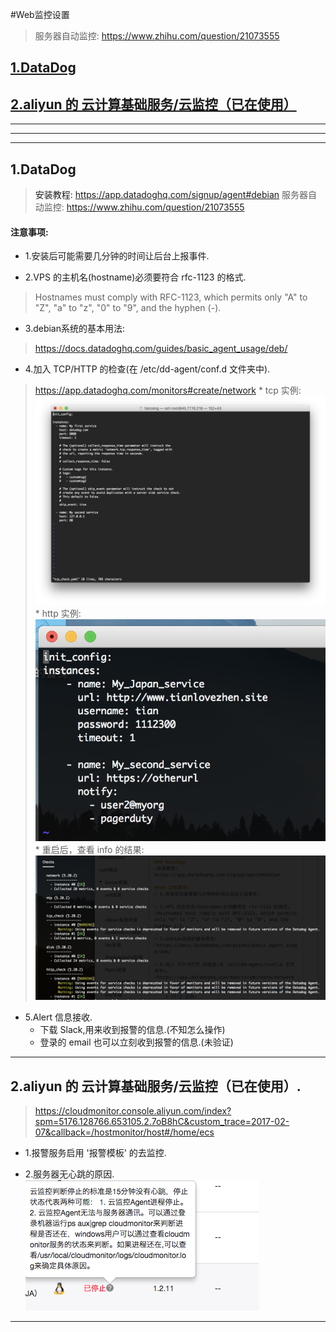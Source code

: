#Web监控设置
>服务器自动监控: https://www.zhihu.com/question/21073555

## [1.DataDog](#datadog)

## [2.aliyun 的 云计算基础服务/云监控（已在使用）](#aliyun)

***
***
***

## 1.DataDog<a name="datadog"/>
>安装教程: https://app.datadoghq.com/signup/agent#debian
>服务器自动监控: https://www.zhihu.com/question/21073555

#### 注意事项:
* 1.安装后可能需要几分钟的时间让后台上报事件.

* 2.VPS 的主机名(hostname)必须要符合 rfc-1123 的格式.
>Hostnames must comply with RFC-1123, which permits only "A" to "Z", "a" to "z", "0" to "9", and the hyphen (-).

* 3.debian系统的基本用法:
>https://docs.datadoghq.com/guides/basic_agent_usage/deb/

* 4.加入 TCP/HTTP 的检查(在 /etc/dd-agent/conf.d 文件夹中).
>https://app.datadoghq.com/monitors#create/network
    * tcp 实例:
    ![](/assets/ScreenShot2017-12-21_14.35.05.png)
    * http 实例: 
    ![](/assets/ScreenShot2017-12-21_14.47.52.png)
    * 重启后，查看 info 的结果:
    ![](/assets/ScreenShot2017-12-21_14.49.19.png)
    
* 5.Alert 信息接收.
    * 下载 Slack,用来收到报警的信息.(不知怎么操作)
    * 登录的 email 也可以立刻收到报警的信息.(未验证)
    
    
***
    
## 2.aliyun 的 云计算基础服务/云监控（已在使用）.<a name="aliyun"/>
>https://cloudmonitor.console.aliyun.com/index?spm=5176.128766.653105.2.7oB8hC&custom_trace=2017-02-07&callback=/hostmonitor/host#/home/ecs

* 1.报警服务启用 '报警模板' 的去监控.

* 2.服务器无心跳的原因.
![](/assets/ScreenShot2017-12-22_15.14.31.png)

***









